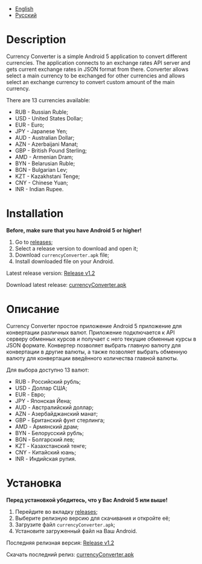 - [English](#en)
- [Русский](#ru)

# <a name="en"></a>Description

Currency Converter is a simple Android 5 application to convert different currencies.
The application connects to an exchange rates API server and gets current exchange rates in JSON format from there.
Converter allows select a main currency to be exchanged for other currencies and allows select an exchange currency to convert custom amount of the main currency.

There are 13 currencies available:
- RUB - Russian Ruble;
- USD - United States Dollar;
- EUR - Euro;
- JPY - Japanese Yen;
- AUD - Australian Dollar;
- AZN - Azerbaijani Manat;
- GBP - British Pound Sterling;
- AMD - Armenian Dram;
- BYN - Belarusian Ruble;
- BGN - Bulgarian Lev;
- KZT - Kazakhstani Tenge;
- CNY - Chinese Yuan;
- INR - Indian Rupee.

# Installation

**Before, make sure that you have Android 5 or higher!**

1. Go to [releases](https://github.com/Vladislav-Kudrin/currencyConverter/releases);
2. Select a release version to download and open it;
3. Download `currencyConverter.apk` file;
4. Install downloaded file on your Android.

Latest release version: [Release v1.2](https://github.com/Vladislav-Kudrin/currencyConverter/releases/tag/v1.2)

Download latest release: [currencyConverter.apk](https://github.com/Vladislav-Kudrin/currencyConverter/releases/download/v1.2/currencyConverter.apk)

# <a name="ru"></a>Описание

Currency Converter простое приложение Android 5 приложение для конвертации различных валют.
Приложение подключается к API серверу обменных курсов и получает с него текущие обменные курсы в JSON формате.
Конвертер позволяет выбрать главную валюту для конвертации в другие валюты, а также позволяет выбрать обменную валюту для конвертации введённого количества главной валюты.

Для выбора доступно 13 валют:
- RUB - Российский рубль;
- USD - Доллар США;
- EUR - Евро;
- JPY - Японская Йена;
- AUD - Австралийский доллар;
- AZN - Азербайджанский манат;
- GBP - Британский фунт стерлинга;
- AMD - Армянский драм;
- BYN - Белорусский рубль;
- BGN - Болгарский лев;
- KZT - Казахстанский тенге;
- CNY - Китайский юань;
- INR - Индийская рупия.

# Установка

**Перед установкой убедитесь, что у Вас Android 5 или выше!**

1. Перейдите во вкладку [releases](https://github.com/Vladislav-Kudrin/currencyConverter/releases);
2. Выберите релизную версию для скачивания и откройте её;
3. Загрузите файл `currencyConverter.apk`;
4. Установите загруженный файл на Ваш Android.

Последняя релизная версия: [Release v1.2](https://github.com/Vladislav-Kudrin/currencyConverter/releases/tag/v1.2)

Скачать последний релиз: [currencyConverter.apk](https://github.com/Vladislav-Kudrin/currencyConverter/releases/download/v1.2/currencyConverter.apk)
